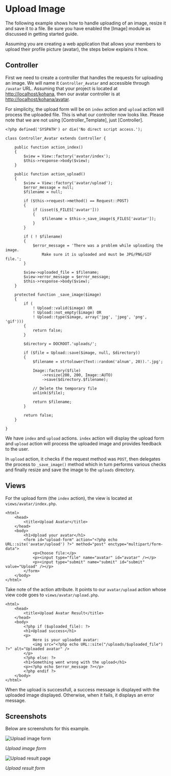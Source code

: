 # Upload Image

The following example shows how to handle uploading of an image, resize it and save it to a file. Be sure you have enabled the [Image] module as discussed in getting started guide.

Assuming you are creating a web application that allows your members to upload their profile picture (avatar), the steps below explains it how.

## Controller

First we need to create a controller that handles the requests for uploading an image. We will name it `Controller_Avatar` and accessible through `/avatar` URL. Assuming that your project is located at [http://localhost/kohana](http://localhost/kohana), then our avatar controller is at [http://localhost/kohana/avatar](http://localhost/kohana/avatar).

For simplicity, the upload form will be on `index` action and `upload` action will process the uploaded file. This is what our controller now looks like. Please note that we are not using [Controller_Template], just [Controller].

~~~
<?php defined('SYSPATH') or die('No direct script access.');

class Controller_Avatar extends Controller {

    public function action_index()
    {
        $view = View::factory('avatar/index');
        $this->response->body($view);
    }

    public function action_upload()
    {
        $view = View::factory('avatar/upload');
        $error_message = null;
        $filename = null;

        if ($this->request->method() == Request::POST)
        {
            if (isset($_FILES['avatar']))
            {
                $filename = $this->_save_image($_FILES['avatar']);
            }
        }

        if ( ! $filename)
        {
            $error_message = 'There was a problem while uploading the image.
                Make sure it is uploaded and must be JPG/PNG/GIF file.';
        }

        $view->uploaded_file = $filename;
        $view->error_message = $error_message;
        $this->response->body($view);
    }

    protected function _save_image($image)
    {
        if (
            ! Upload::valid($image) OR
            ! Upload::not_empty($image) OR
            ! Upload::type($image, array('jpg', 'jpeg', 'png', 'gif')))
        {
            return false;
        }

        $directory = DOCROOT.'uploads/';

        if ($file = Upload::save($image, null, $directory))
        {
            $filename = strtolower(Text::random('alnum', 20)).'.jpg';

            Image::factory($file)
                ->resize(200, 200, Image::AUTO)
                ->save($directory.$filename);

            // Delete the temporary file
            unlink($file);

            return $filename;
        }

        return false;
    }

}
~~~

We have `index` and `upload` actions. `index` action will display the upload form and `upload` action will process the uploaded image and provides feedback to the user.

In `upload` action, it checks if the request method was `POST`, then delegates the process to `_save_image()` method which in turn performs various checks and finally resize and save the image to the `uploads` directory.

## Views

For the upload form (the `index` action), the view is located at `views/avatar/index.php`.

~~~
<html>
    <head>
        <title>Upload Avatar</title>
    </head>
    <body>
        <h1>Upload your avatar</h1>
        <form id="upload-form" action="<?php echo URL::site('avatar/upload') ?>" method="post" enctype="multipart/form-data">
            <p>Choose file:</p>
            <p><input type="file" name="avatar" id="avatar" /></p>
            <p><input type="submit" name="submit" id="submit" value="Upload" /></p>
        </form>
    </body>
</html>
~~~

Take note of the action attribute. It points to our `avatar/upload` action whose view code goes to `views/avatar/upload.php`.

~~~
<html>
    <head>
        <title>Upload Avatar Result</title>
    </head>
    <body>
        <?php if ($uploaded_file): ?>
        <h1>Upload success</h1>
        <p>
            Here is your uploaded avatar:
            <img src="<?php echo URL::site("/uploads/$uploaded_file") ?>" alt="Uploaded avatar" />
        </p>
        <?php else: ?>
        <h1>Something went wrong with the upload</h1>
        <p><?php echo $error_message ?></p>
        <?php endif ?>
    </body>
</html>
~~~

When the upload is successfull, a success message is displayed with the uploaded image displayed. Otherwise, when it fails, it displays an error message.

## Screenshots

Below are screenshots for this example.

![Upload image form](upload_form.jpg)

_Upload image form_

![Upload result page](upload_result.jpg)

_Upload result form_
